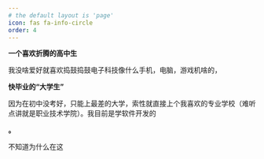 ```yaml
---
# the default layout is 'page'
icon: fas fa-info-circle
order: 4
---
```


**一个喜欢折腾的高中生**

我没啥爱好就喜欢捣鼓捣鼓电子科技像什么手机，电脑，游戏机啥的，

**快毕业的“大学生”**

因为在初中没考好，只能上最差的大学，索性就直接上个我喜欢的专业学校（难听点讲就是职业技术学院）。我目前是学软件开发的

**。**

不知道为什么在这
